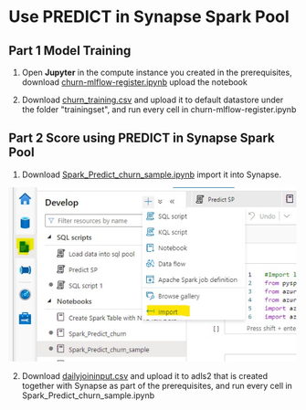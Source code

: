 # Use PREDICT in Synapse Spark Pool

## Part 1 Model Training

1. Open **Jupyter** in the compute instance you created in the prerequisites, download [churn-mlflow-register.ipynb](https://raw.githubusercontent.com/lipinght/SynapseAMLLab/main/churn-mlflow-register.ipynb) upload the notebook

2. Download [churn_training.csv](https://raw.githubusercontent.com/lipinght/SynapseAMLLab/main/data/churn_training.csv) and upload it to default datastore under the folder "trainingset", and run every cell in churn-mlflow-register.ipynb



## Part 2 Score using PREDICT in Synapse Spark Pool

1. Download [Spark_Predict_churn_sample.ipynb](https://raw.githubusercontent.com/lipinght/SynapseAMLLab/main/Spark_Predict_churn_sample.ipynb) import it into Synapse.

![import.jpg](images/import.jpg) 

2. Download [dailyjoininput.csv](https://raw.githubusercontent.com/lipinght/SynapseAMLLab/main/data/dailyjoininput.csv) and upload it to adls2 that is created together with Synapse as part of the prerequisites, and run every cell in Spark_Predict_churn_sample.ipynb

